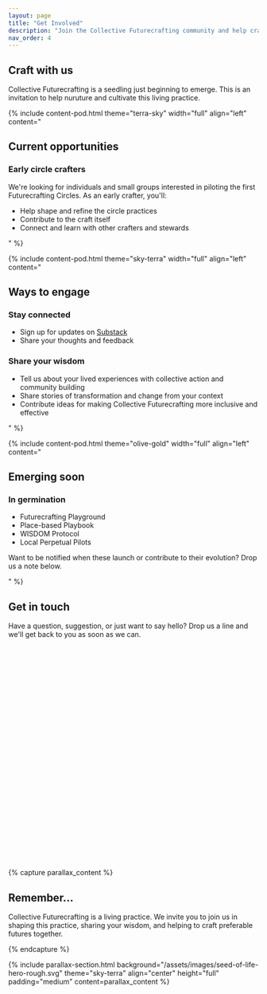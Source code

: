 ```yaml
---
layout: page
title: "Get Involved"
description: "Join the Collective Futurecrafting community and help craft preferable futures together"
nav_order: 4
---
```


<!-- Content Section Start -->
<div class="container">
  <div class="section-heading">
    <h2>Craft with us</h2>
    <p>Collective Futurecrafting is a seedling just beginning to emerge. This is an invitation to help nuruture and cultivate this living practice.</p>
  </div>

  {% include content-pod.html
    theme="terra-sky"
    width="full"
    align="left"
    content="
    <h2>Current opportunities</h2>
    <div class='protocol-section'>
      <div class='protocol-subsection'>
        <h3>Early circle crafters</h3>
        <p>We're looking for individuals and small groups interested in piloting the first Futurecrafting Circles. As an early crafter, you'll:</p>
        <ul class='protocol-list'>
          <li>Help shape and refine the circle practices</li>
          <li>Contribute to the craft itself</li>
          <li>Connect and learn with other crafters and stewards</li>
        </ul>
      </div>
    </div>"
  %}

  {% include content-pod.html
    theme="sky-terra"
    width="full"
    align="left"
    content="
    <h2>Ways to engage</h2>
    <div class='protocol-section'>
      <div class='protocol-subsection'>
        <h3>Stay connected</h3>
        <ul class='protocol-list'>
          <li>Sign up for updates on <a href='https://collectivefuturecrafting.substack.com/' target='_blank'>Substack</a></li>
          <li>Share your thoughts and feedback</li>
        </ul>
      </div>
      <div class='protocol-subsection'>
        <h3>Share your wisdom</h3>
        <ul class='protocol-list'>
          <li>Tell us about your lived experiences with collective action and community building</li>
          <li>Share stories of transformation and change from your context</li>
          <li>Contribute ideas for making Collective Futurecrafting more inclusive and effective</li>
        </ul>
      </div>
    </div>"
  %}

  {% include content-pod.html
    theme="olive-gold"
    width="full"
    align="left"
    content="
    <h2>Emerging soon</h2>
    <div class='protocol-section'>
      <div class='protocol-subsection'>
        <h3>In germination</h3>
        <ul class='protocol-list'>
          <li>Futurecrafting Playground</li>
          <li>Place-based Playbook</li>
          <li>WISDOM Protocol</li>
          <li>Local Perpetual Pilots</li>
        </ul>
        <p class='protocol-note'>Want to be notified when these launch or contribute to their evolution? Drop us a note below.</p>
      </div>
    </div>"
  %}
</div>
<!-- Content Section End -->
<!-- Contact Form Start -->
<div class="container" id="contact">
  <div class="section-heading">
    <h2>Get in touch</h2>
    <p>Have a question, suggestion, or just want to say hello? Drop us a line and we'll get back to you as soon as we can.</p>
  </div>
    <div class="form-container">
        <iframe data-tally-src="https://tally.so/embed/mZvP45?alignLeft=1&hideTitle=1&transparentBackground=1&dynamicHeight=1" loading="lazy" width="100%" height="447" frameborder="0" marginheight="0" marginwidth="0" title="Welcome"></iframe>
        <script>var d=document,w="https://tally.so/widgets/embed.js",v=function(){"undefined"!=typeof Tally?Tally.loadEmbeds():d.querySelectorAll("iframe[data-tally-src]:not([src])").forEach((function(e){e.src=e.dataset.tallySrc}))};if("undefined"!=typeof Tally)v();else if(d.querySelector('script[src="'+w+'"]')==null){var s=d.createElement("script");s.src=w,s.onload=v,s.onerror=v,d.body.appendChild(s);}</script>
    </div>
</div>
<!-- Contact Form End -->
{% capture parallax_content %}
<h2>Remember...</h2>
<p> Collective Futurecrafting is a living practice. We invite you to join us in shaping this practice, sharing your wisdom, and helping to craft preferable futures together.</p>
{% endcapture %}

{% include parallax-section.html
  background="/assets/images/seed-of-life-hero-rough.svg"
  theme="sky-terra"
  align="center"
  height="full"
  padding="medium"
  content=parallax_content
%}